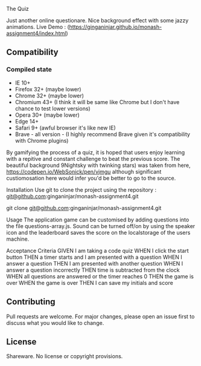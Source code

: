 The Quiz

Just another online questionare. Nice background effect with some jazzy animations. 
Live Demo : (https://ginganinjar.github.io/monash-assignment4/index.html)

## Compatibility
### Compiled state
- IE 10+
- Firefox 32+ (maybe lower)
- Chrome 32+ (maybe lower)
- Chromium 43+ (I think it will be same like Chrome but I don't have chance to test lower versions)
- Opera 30+ (maybe lower)
- Edge 14+
- Safari 9+ (awful browser it's like new IE)
- Brave - all version - (I highly recommend Brave given it's compatibility with Chrome plugins) 


By gamifying the process of a quiz, it is hoped that users enjoy learning with a repitive and constant challenge to beat the previous score. The beautiful background 9Nightsky with twinking stars) was taken from here, https://codepen.io/WebSonick/pen/vjmgu although significant custiomosation here would infer you'd be better to go to the source.

Installation
Use git to clone the project using the repository : git@github.com:ginganinjar/monash-assignment4.git

git clone git@github.com:ginganinjar/monash-assignment4.git

Usage
The application game can be customised by adding questions into the file questions-array.js. Sound can be turned off/on by using the speaker icon and the leaderboard saves the score on the localstorage of the users machine. 

Acceptance Criteria
GIVEN I am taking a code quiz
WHEN I click the start button
THEN a timer starts and I am presented with a question
WHEN I answer a question
THEN I am presented with another question
WHEN I answer a question incorrectly
THEN time is subtracted from the clock
WHEN all questions are answered or the timer reaches 0
THEN the game is over
WHEN the game is over
THEN I can save my initials and score

## Contributing
Pull requests are welcome. For major changes, please open an issue first to discuss what you would like to change.

## License
Shareware. No license or copyright provisions.